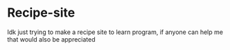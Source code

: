 # Recipe-site
Idk just trying to make a recipe site to learn program, if anyone can help me that would also be appreciated

